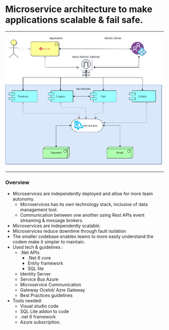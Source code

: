 # Microservice architecture to make applications scalable & fail safe.
---

![ServerLessApp](https://github.com/programfiction/FictionShoppingCart/blob/main/Untitled%20Diagram.png)

---
### Overview
 * Microservices are independently deployed and allow for more team autonomy.
    * Microservices has its own technology stack, inclusive of data management tool.
    * Communication between one another using Rest APIs event streaming & message brokers.
 * Microservices are independently scalable.
 * Microservices reduce downtime through fault isolation
 * The smaller codebase enables teams to more easily understand the codem make it simpler to maintain.
 * Used tech & guidelines :
    * .Net APIs
        * .Net 6 core
        * Entity framework
        * SQL lite
    * Identity Server
    * Service Bus Azure
    * Microservice Communication
    * Gateway Ocelot/ Azre Gateway
    * Best Practices guidelines
* Tools needed:
    * Visual studio code
    * SQL Lite addon to code
    * .net 6 framework
    * Azure subscription.
